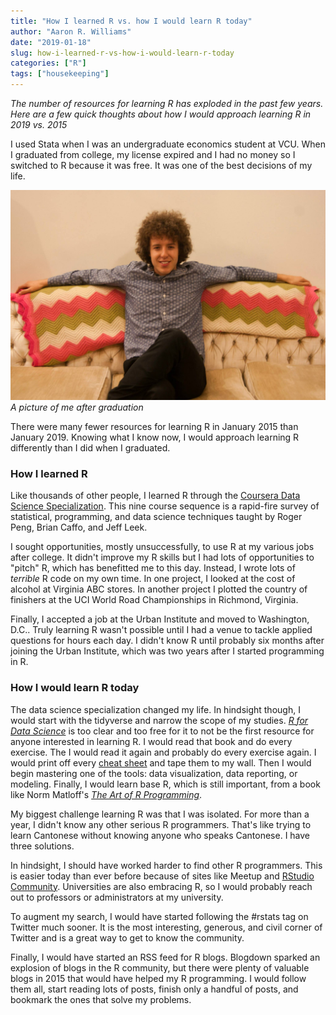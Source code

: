 ```yaml
---
title: "How I learned R vs. how I would learn R today"
author: "Aaron R. Williams"
date: "2019-01-18"
slug: how-i-learned-r-vs-how-i-would-learn-r-today
categories: ["R"]
tags: ["housekeeping"]
---
```


_The number of resources for learning R has exploded in the past few years. Here are a few quick thoughts about how I would approach learning R in 2019 vs. 2015_

I used Stata when I was an undergraduate economics student at VCU. When I graduated from college, my license expired and I had no money so I switched to R because it was free. It was one of the best decisions of my life. 

![](/static/img/college-aaron.jpg)
_A picture of me after graduation_

There were many fewer resources for learning R in January 2015 than January 2019. Knowing what I know now, I would approach learning R differently than I did when I graduated. 

### How I learned R

Like thousands of other people, I learned R through the [Coursera Data Science Specialization](https://www.coursera.org/specializations/jhu-data-science). This nine course sequence is a rapid-fire survey of statistical, programming, and data science techniques taught by Roger Peng, Brian Caffo, and Jeff Leek. 

I sought opportunities, mostly unsuccessfully, to use R at my various jobs after college. It didn't improve my R skills but I had lots of opportunities to "pitch" R, which has benefitted me to this day. Instead, I wrote lots of _terrible_ R code on my own time. In one project, I looked at the cost of alcohol at Virginia ABC stores. In another project I plotted the country of finishers at the UCI World Road Championships in Richmond, Virginia. 

Finally, I accepted a job at the Urban Institute and moved to Washington, D.C.. Truly learning R wasn't possible until I had a venue to tackle applied questions for hours each day. I didn't know R until probably six months after joining the Urban Institute, which was two years after I started programming in R. 

### How I would learn R today

The data science specialization changed my life. In hindsight though, I would start with the tidyverse and narrow the scope of my studies. _[R for Data Science](https://r4ds.had.co.nz/)_ is too clear and too free for it to not be the first resource for anyone interested in learning R. I would read that book and do every exercise. The I would read it again and probably do every exercise again. I would print off every [cheat sheet](https://www.rstudio.com/resources/cheatsheets/) and tape them to my wall. Then I would begin mastering one of the tools: data visualization, data reporting, or modeling. Finally, I would learn base R, which is still important, from a book like Norm Matloff's _[The Art of R Programming](https://www.amazon.com/Art-Programming-Statistical-Software-Design/dp/1593273843)_.

My biggest challenge learning R was that I was isolated. For more than a year, I didn't know any other serious R programmers. That's like trying to learn Cantonese without knowing anyone who speaks Cantonese. I have three solutions. 

In hindsight, I should have worked harder to find other R programmers. This is easier today than ever before because of sites like Meetup and [RStudio Community](https://community.rstudio.com/). Universities are also embracing R, so I would probably reach out to professors or administrators at my university. 

To augment my search, I would have started following the #rstats tag on Twitter much sooner. It is the most interesting, generous, and civil corner of Twitter and is a great way to get to know the community. 

Finally, I would have started an RSS feed for R blogs. Blogdown sparked an explosion of blogs in the R community, but there were plenty of valuable blogs in 2015 that would have helped my R programming. I would follow them all, start reading lots of posts, finish only a handful of posts, and bookmark the ones that solve my problems.

